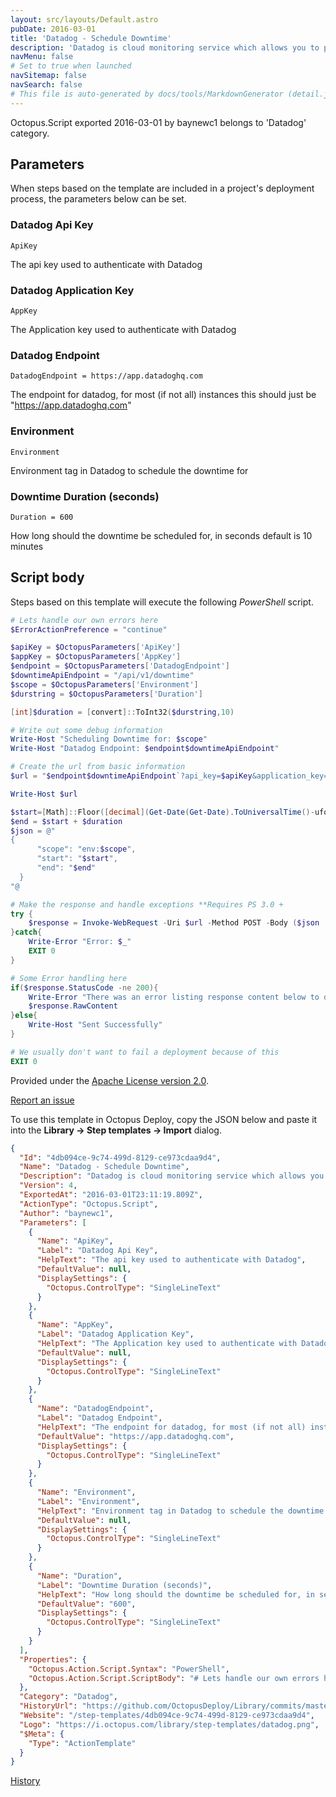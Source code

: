 ```yaml
---
layout: src/layouts/Default.astro
pubDate: 2016-03-01
title: 'Datadog - Schedule Downtime'
description: 'Datadog is cloud monitoring service which allows you to push arbitrary events into via an api. This task allows you to schedule a downtime event to prevent error alerts during a deployment.'
navMenu: false
# Set to true when launched
navSitemap: false
navSearch: false
# This file is auto-generated by docs/tools/MarkdownGenerator (detail.js)
---
```


Octopus.Script exported 2016-03-01 by baynewc1 belongs to 'Datadog' category.

## Parameters

When steps based on the template are included in a project's deployment process, the parameters below can be set.


<div class="param">

### Datadog Api Key

`ApiKey`

The api key used to authenticate with Datadog

</div>
        
<div class="param">

### Datadog Application Key

`AppKey`

The Application key used to authenticate with Datadog

</div>
        
<div class="param">

### Datadog Endpoint

`DatadogEndpoint = https://app.datadoghq.com`

The endpoint for datadog, for most (if not all) instances this should just be "https://app.datadoghq.com"

</div>
        
<div class="param">

### Environment

`Environment`

Environment tag in Datadog to schedule the downtime for

</div>
        
<div class="param">

### Downtime Duration (seconds)

`Duration = 600`

How long should the downtime be scheduled for, in seconds default is 10 minutes

</div>
        

## Script body

Steps based on this template will execute the following *PowerShell* script.

```powershell
# Lets handle our own errors here
$ErrorActionPreference = "continue"

$apiKey = $OctopusParameters['ApiKey']
$appKey = $OctopusParameters['AppKey']
$endpoint = $OctopusParameters['DatadogEndpoint']
$downtimeApiEndpoint = "/api/v1/downtime"
$scope = $OctopusParameters['Environment']
$durstring = $OctopusParameters['Duration']

[int]$duration = [convert]::ToInt32($durstring,10)

# Write out some debug information
Write-Host "Scheduling Downtime for: $scope"
Write-Host "Datadog Endpoint: $endpoint$downtimeApiEndpoint"

# Create the url from basic information
$url = "$endpoint$downtimeApiEndpoint`?api_key=$apiKey&application_key=$appKey"

Write-Host $url

$start=[Math]::Floor([decimal](Get-Date(Get-Date).ToUniversalTime()-uformat "%s"))
$end = $start + $duration
$json = @"
{
      "scope": "env:$scope",
      "start": "$start",
      "end": "$end"
  }
"@

# Make the response and handle exceptions **Requires PS 3.0 + 
try {
    $response = Invoke-WebRequest -Uri $url -Method POST -Body ($json | ConvertFrom-Json | ConvertTo-Json) -ContentType "Application/json" -UseBasicParsing
}catch{
    Write-Error "Error: $_"
    EXIT 0
}

# Some Error handling here
if($response.StatusCode -ne 200){
    Write-Error "There was an error listing response content below to debug"
    $response.RawContent
}else{
    Write-Host "Sent Successfully"
}

# We usually don't want to fail a deployment because of this
EXIT 0
```

Provided under the [Apache License version 2.0](https://github.com/OctopusDeploy/Library/blob/master/LICENSE.txt).

[Report an issue](https://github.com/OctopusDeploy/Library/issues/new?assignees=&labels=&projects=&template=bug-report.yml&title=Issue%20with%20Datadog%20-%20Schedule%20Downtime&step-template=Datadog%20-%20Schedule%20Downtime)

<div class="get-json">

To use this template in Octopus Deploy, copy the JSON below and paste it into the **Library → Step templates → Import** dialog.

```json
{
  "Id": "4db094ce-9c74-499d-8129-ce973cdaa9d4",
  "Name": "Datadog - Schedule Downtime",
  "Description": "Datadog is cloud monitoring service which allows you to push arbitrary events into via an api. This task allows you to schedule a downtime event to prevent error alerts during a deployment.",
  "Version": 4,
  "ExportedAt": "2016-03-01T23:11:19.809Z",
  "ActionType": "Octopus.Script",
  "Author": "baynewc1",
  "Parameters": [
    {
      "Name": "ApiKey",
      "Label": "Datadog Api Key",
      "HelpText": "The api key used to authenticate with Datadog",
      "DefaultValue": null,
      "DisplaySettings": {
        "Octopus.ControlType": "SingleLineText"
      }
    },
    {
      "Name": "AppKey",
      "Label": "Datadog Application Key",
      "HelpText": "The Application key used to authenticate with Datadog",
      "DefaultValue": null,
      "DisplaySettings": {
        "Octopus.ControlType": "SingleLineText"
      }
    },
    {
      "Name": "DatadogEndpoint",
      "Label": "Datadog Endpoint",
      "HelpText": "The endpoint for datadog, for most (if not all) instances this should just be \"https://app.datadoghq.com\"",
      "DefaultValue": "https://app.datadoghq.com",
      "DisplaySettings": {
        "Octopus.ControlType": "SingleLineText"
      }
    },
    {
      "Name": "Environment",
      "Label": "Environment",
      "HelpText": "Environment tag in Datadog to schedule the downtime for",
      "DefaultValue": null,
      "DisplaySettings": {
        "Octopus.ControlType": "SingleLineText"
      }
    },
    {
      "Name": "Duration",
      "Label": "Downtime Duration (seconds)",
      "HelpText": "How long should the downtime be scheduled for, in seconds default is 10 minutes",
      "DefaultValue": "600",
      "DisplaySettings": {
        "Octopus.ControlType": "SingleLineText"
      }
    }
  ],
  "Properties": {
    "Octopus.Action.Script.Syntax": "PowerShell",
    "Octopus.Action.Script.ScriptBody": "# Lets handle our own errors here\n$ErrorActionPreference = \"continue\"\n\n$apiKey = $OctopusParameters['ApiKey']\n$appKey = $OctopusParameters['AppKey']\n$endpoint = $OctopusParameters['DatadogEndpoint']\n$downtimeApiEndpoint = \"/api/v1/downtime\"\n$scope = $OctopusParameters['Environment']\n$durstring = $OctopusParameters['Duration']\n\n[int]$duration = [convert]::ToInt32($durstring,10)\n\n# Write out some debug information\nWrite-Host \"Scheduling Downtime for: $scope\"\nWrite-Host \"Datadog Endpoint: $endpoint$downtimeApiEndpoint\"\n\n# Create the url from basic information\n$url = \"$endpoint$downtimeApiEndpoint`?api_key=$apiKey&application_key=$appKey\"\n\nWrite-Host $url\n\n$start=[Math]::Floor([decimal](Get-Date(Get-Date).ToUniversalTime()-uformat \"%s\"))\n$end = $start + $duration\n$json = @\"\n{\n      \"scope\": \"env:$scope\",\n      \"start\": \"$start\",\n      \"end\": \"$end\"\n  }\n\"@\n\n# Make the response and handle exceptions **Requires PS 3.0 + \ntry {\n    $response = Invoke-WebRequest -Uri $url -Method POST -Body ($json | ConvertFrom-Json | ConvertTo-Json) -ContentType \"Application/json\" -UseBasicParsing\n}catch{\n    Write-Error \"Error: $_\"\n    EXIT 0\n}\n\n# Some Error handling here\nif($response.StatusCode -ne 200){\n    Write-Error \"There was an error listing response content below to debug\"\n    $response.RawContent\n}else{\n    Write-Host \"Sent Successfully\"\n}\n\n# We usually don't want to fail a deployment because of this\nEXIT 0"
  },
  "Category": "Datadog",
  "HistoryUrl": "https://github.com/OctopusDeploy/Library/commits/master/step-templates//opt/buildagent/work/75443764cd38076d/step-templates/datadog-schedule-downtime.json",
  "Website": "/step-templates/4db094ce-9c74-499d-8129-ce973cdaa9d4",
  "Logo": "https://i.octopus.com/library/step-templates/datadog.png",
  "$Meta": {
    "Type": "ActionTemplate"
  }
}
```

[History](https://github.com/OctopusDeploy/Library/commits/master/step-templates/https://github.com/OctopusDeploy/Library/commits/master/step-templates//opt/buildagent/work/75443764cd38076d/step-templates/datadog-schedule-downtime.json)

</div>
